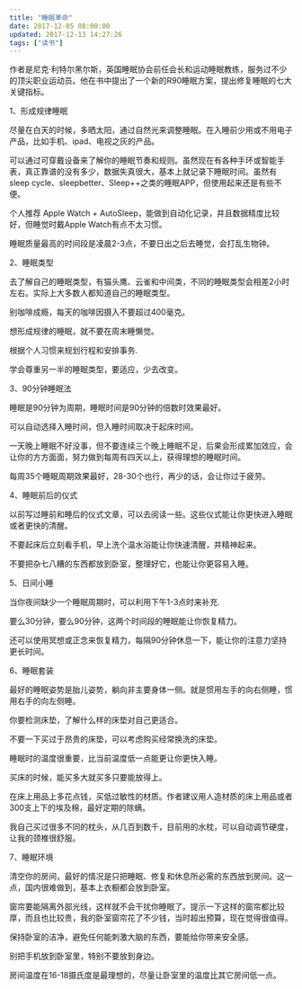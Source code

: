 ```yaml
---
title: "睡眠革命"
date: 2017-12-05 08:00:00
updated: 2017-12-13 14:27:26
tags: ["读书"]
---
```

作者是尼克·利特尔黑尔斯，英国睡眠协会前任会长和运动睡眠教练，服务过不少的顶尖职业运动员。他在书中提出了一个新的R90睡眠方案，提出修复睡眠的七大关键指标。
  
1、形成规律睡眠
  
尽量在白天的时候，多晒太阳，通过自然光来调整睡眠。在入睡前少用或不用电子产品，比如手机、ipad、电视之灰的产品。
  
可以通过可穿戴设备来了解你的睡眠节奏和规则。虽然现在有各种手环或智能手表，真正靠谱的没有多少，数据失真很大，基本上就记录下睡眠时间。虽然有sleep
cycle、sleepbetter、Sleep++之类的睡眠APP，但使用起来还是有些不便。
  
个人推荐 Apple Watch + AutoSleep，能做到自动化记录，并且数据精度比较好，但睡觉时戴Apple Watch有点不太习惯。
  
睡眠质量最高的时间段是凌晨2-3点，不要日出之后去睡觉，会打乱生物钟。
  
2、睡眠类型
  
去了解自己的睡眠类型，有猫头鹰、云雀和中间类，不同的睡眠类型会相差2小时左右。实际上大多数人都知道自己的睡眠类型。
  
别咖啡成瘾，每天的咖啡因摄入不要超过400毫克。
  
想形成规律的睡眠，就不要在周末睡懒觉。
  
根据个人习惯来规划行程和安排事务.
  
学会尊重另一半的睡眠类型，要适应，少去改变。
  
3、90分钟睡眠法
  
睡眠是90分钟为周期，睡眠时间是90分钟的倍数时效果最好。
  
可以自动选择入睡时间，但入睡时间取决于起床时间。
  
一天晚上睡眠不好没事，但不要连续三个晚上睡眠不足，后果会形成累加效应，会让你的方方面面，努力做到每周有四天以上，获得理想的睡眠时间。
  
每周35个睡眠周期效果最好，28-30个也行，再少的话，会让你过于疲劳。
  
4、睡眠前后的仪式
  
以前写过睡前和睡后的仪式文章，可以去阅读一些。这些仪式能让你更快进入睡眠或者更快的清醒。
  
不要起床后立刻看手机，早上洗个温水浴能让你快速清醒，并精神起来。
  
不要把杂七八糟的东西都放到卧室，整理好它，也能让你更容易入睡。
  
5、日间小睡
  
当你夜间缺少一个睡眠周期时，可以利用下午1-3点时来补充.
  
要么30分钟，要么90分钟，这两个时间段的睡眠能让你恢复精力。
  
还可以使用冥想或正念来恢复精力，每隔90分钟休息一下，能让你的注意力坚持更长时间。
  
6、睡眠套装
  
最好的睡眠姿势是胎儿姿势，躺向非主要身体一侧。就是惯用左手的向右侧睡，惯用右手的向左侧睡。
  
你要检测床垫，了解什么样的床垫对自己更适合。
  
不要一下买过于昂贵的床垫，可以考虑购买经常换洗的床垫。
  
睡眠时的温度很重要，比当前温度低一点能更让你更快入睡。
  
买床的时候，能买多大就买多只要能放得上。
  
在床上用品上多花点钱，买低过敏性的材质。作者建议用人造材质的床上用品或者300支上下的埃及棉，最好定期的除螨。
  
我自己买过很多不同的枕头，从几百到数千，目前用的水枕，可以自动调节硬度，让我的颈椎很舒服。
  
7、睡眠环境
  
清空你的房间，最好的情况是只把睡眠、修复和休息所必需的东西放到房间。这一点，国内很难做到，基本上衣橱都会放到卧室。
  
窗帘要能隔离外部光线，这样就不会干扰你睡眠了。提示一下这样的窗帘都比较厚，而且也比较贵，我的卧室窗帘花了不少钱，当时超出预算，现在觉得很值得。
  
保持卧室的洁净，避免任何能刺激大脑的东西，要能给你带来安全感。
  
别把手机放到卧室里，特别不要放到身边。
  
房间温度在16-18摄氏度是最理想的，尽量让卧室里的温度比其它房间低一点。
  
